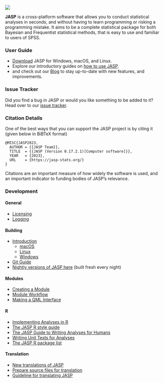 ![](https://static.jasp-stats.org/green_logo_dark_text_for_github.png)

**JASP** is a cross-platform software that allows you to conduct statistical analyses in seconds,
and without having to learn programming or risking a programming mistake. It aims to be a 
complete statistical package for both Bayesian and Frequentist statistical methods, 
that is easy to use and familiar to users of SPSS.

### User Guide

  - [Download](https://jasp-stats.org/download/) JASP for Windows, macOS, and Linux.
  - Explore our introductory guides on [how to use JASP](https://jasp-stats.org/how-to-use-jasp/).
  - and check out our [Blog](https://jasp-stats.org/blog/) to stay up-to-date with new features, and improvements.

### Issue Tracker

Did you find a bug in JASP or would you like something to be added to it? 
Head over to our [issue tracker](https://github.com/jasp-stats/jasp-issues/issues).

### Citation Details

One of the best ways that you can support the JASP project is by citing it (given below in BiBTeX format)

    @MISC{JASP2023,
      AUTHOR = {{JASP Team}},
      TITLE  = {{JASP (Version 0.17.2.1)[Computer software]}},
      YEAR   = {2023},
      URL    = {https://jasp-stats.org/}
    }

Citations are an important measure of how widely the software is used, and an important indicator to funding bodies of JASP’s relevance.

### Development

#### General 
  - [Licensing](Docs/development/jasp-licensing.md)
  - [Logging](Docs/user-guide/logging-howto.md)
  
#### Building
  - [Introduction](Docs/development/jasp-building-guide.md)
    - [macOS](Docs/development/jasp-build-guide-macos.md)
    - [Linux](Docs/development/jasp-build-guide-linux.md)
    - [Windows](Docs/development/jasp-build-guide-windows.md)
  - [Git Guide](Docs/development/git-guide.md)
  - [Nightly versions of JASP here](http://static.jasp-stats.org/Nightlies/) (built fresh every night)

#### Modules
  - [Creating a Module](Docs/development/jasp-adding-module.md)
  - [Module Workflow](Docs/development/jasp-module-workflow.md)
  - [Making a QML Interface](Docs/development/jasp-qml-guide.md)
    
#### R
  - [Implementing Analyses in R](Docs/development/r-analyses-guide.md)
  - [The JASP R style guide](Docs/development/r-style-guide.md)
  - [The JASP Guide to Writing Analyses for Humans](Docs/development/jasp-human-guide.md)
  - [Writing Unit Tests for Analyses](Docs/development/r-unit-test-guide.md)
  - [The JASP R package list](https://jasp-stats.org/r-package-list/)

#### Translation
  - [New translations of JASP](Docs/development/translate.md)
  - [Prepare source files for translation](Docs/development/jasp-translation-rules.md)
  - [Guideline for translating JASP](Docs/development/jasp-guideline-translators.md)

